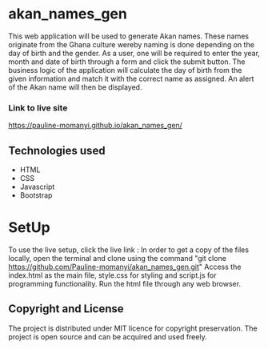 # akan_names_gen
This web application will be used to generate Akan names. These names originate from the Ghana culture wereby naming is done depending on the day of birth and the gender.
As a user, one will be required to enter the year, month and date of birth through a form and click the submit button. The business logic of the application will calculate the day of birth from the given information and match it with the correct name as assigned. An alert of the Akan name will then be displayed.

### Link to live site 
https://pauline-momanyi.github.io/akan_names_gen/
## Technologies used
<ul>
  <li>HTML</li>
  <li>CSS</li>
  <li>Javascript</li>
  <li>Bootstrap</li>
 </ul>

# SetUp
To use the live setup, click the live link :
In order to get a copy of the files locally, open the terminal and clone using the command "git clone https://github.com/Pauline-momanyi/akan_names_gen.git"
Access the index.html as the main file, style.css for styling and script.js for programming functionality. Run the html file through any web browser.
## Copyright and License
The project is distributed under MIT licence for copyright preservation. The project is open source and can be acquired and used freely.
